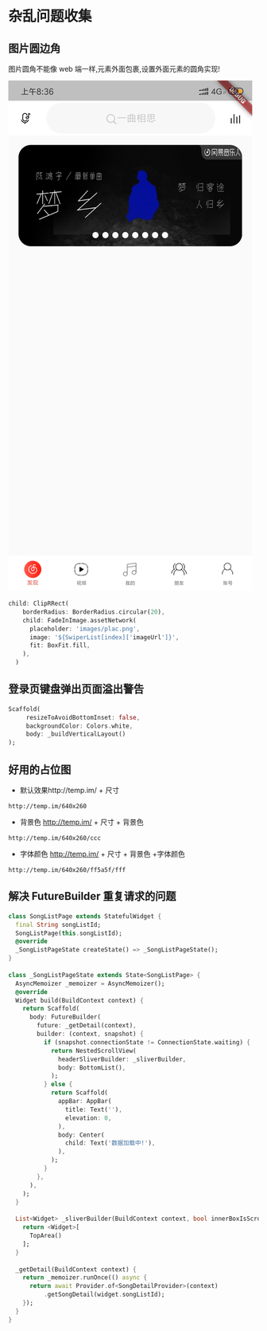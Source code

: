 # 杂乱问题收集

## 图片圆边角

图片圆角不能像 web 端一样,元素外面包裹,设置外面元素的圆角实现!

![img](../public/img/img-border.png)

```dart
child: ClipRRect(
    borderRadius: BorderRadius.circular(20),
    child: FadeInImage.assetNetwork(
      placeholder: 'images/plac.png',
      image: '${SwiperList[index]['imageUrl']}',
      fit: BoxFit.fill,
    ),
  )
```

## 登录页键盘弹出页面溢出警告

```dart
Scaffold(
     resizeToAvoidBottomInset: false,
     backgroundColor: Colors.white,
     body: _buildVerticalLayout()
);
```

## 好用的占位图

- 默认效果http://temp.im/ + 尺寸

```
http://temp.im/640x260
```

- 背景色 http://temp.im/ + 尺寸 + 背景色

```
http://temp.im/640x260/ccc
```

- 字体颜色 http://temp.im/ + 尺寸 + 背景色 +字体颜色

```
http://temp.im/640x260/ff5a5f/fff
```

## 解决 FutureBuilder 重复请求的问题

```dart {9,14,47-51}
class SongListPage extends StatefulWidget {
  final String songListId;
  SongListPage(this.songListId);
  @override
  _SongListPageState createState() => _SongListPageState();
}

class _SongListPageState extends State<SongListPage> {
  AsyncMemoizer _memoizer = AsyncMemoizer();
  @override
  Widget build(BuildContext context) {
    return Scaffold(
      body: FutureBuilder(
        future: _getDetail(context),
        builder: (context, snapshot) {
          if (snapshot.connectionState != ConnectionState.waiting) {
            return NestedScrollView(
              headerSliverBuilder: _sliverBuilder,
              body: BottomList(),
            );
          } else {
            return Scaffold(
              appBar: AppBar(
                title: Text(''),
                elevation: 0,
              ),
              body: Center(
                child: Text('数据加载中!'),
              ),
            );
          }
        },
      ),
    );
  }

  List<Widget> _sliverBuilder(BuildContext context, bool innerBoxIsScrolled) {
    return <Widget>[
      TopArea()
    ];
  }

  _getDetail(BuildContext context) {
    return _memoizer.runOnce(() async {
      return await Provider.of<SongDetailProvider>(context)
          .getSongDetail(widget.songListId);
    });
  }
}
```

<Vssue title="flutter-other" />
